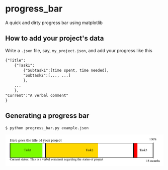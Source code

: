 # progress_bar
A quick and dirty progress bar using matplotlib


## How to add your project's data
Write a `.json` file, say, `my_project.json`, and add your progress like this


```
{"Title":
    {"Task1":
        {"Subtask1":[time spent, time needed],
        "Subtask2":[..., ...]
        },
    ...
    },
"Current":"A verbal comment"
}
```

## Generating a progress bar

```
$ python progress_bar.py example.json
```

![Example progress bar](example.png)
